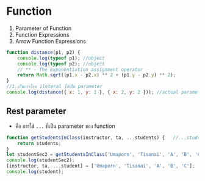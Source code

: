 # Function
1. Parameter of Function 
2. Function Expressions
3. Arrow Function Expressions
```Javascript
function distance(p1, p2) {
    console.log(typeof p1); //object
    console.log(typeof p2); //object
    // ** ‐ The exponentiation assignment operator
    return Math.sqrt((p1.x - p2.x) ** 2 + (p1.y - p2.y) ** 2);
}
//1.เป็นการโยน ileteral ไปเป็น parameter
console.log(distance({ x: 1, y: 1 }, { x: 2, y: 2 })); //actual parameter
```
## Rest parameter
* คือ การใช้ `...` ที่เป็น parameter ของ function
```Javascript
function getStudentsInClass(instructor, ta, ...students) {   //...students คือ array 
    return students;
}
let studentSec2 = getStudentsInClass('Umaporn', 'Tisanai', 'A', 'B', 'C');
console.log(studentSec2);
[instructor, ta, ...student] = ['Umaporn', 'Tisanai', 'A', 'B', 'C'];
console.log(student);
```